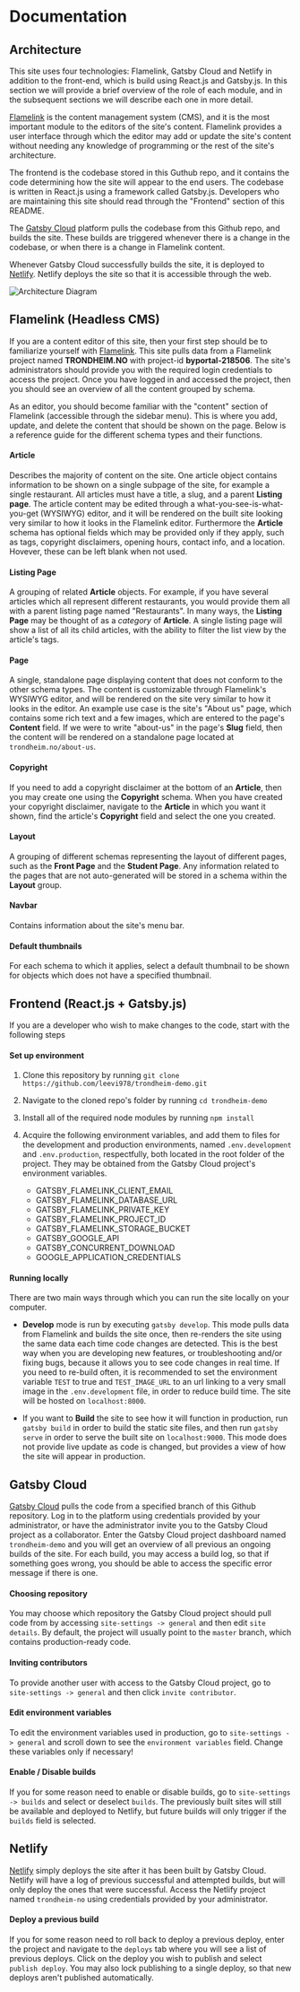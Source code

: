 # Documentation

## Architecture

This site uses four technologies: Flamelink, Gatsby Cloud and Netlify in addition to the front-end, which is build using React.js and Gatsby.js. In this section we will provide a brief overview of the role of each module, and in the subsequent sections we will describe each one in more detail.

[Flamelink](https://flamelink.io) is the content management system (CMS), and it is the most important module to the editors of the site's content. Flamelink provides a user interface through which the editor may add or update the site's content without needing any knowledge of programming or the rest of the site's architecture.

The frontend is the codebase stored in this Guthub repo, and it contains the code determining how the site will appear to the end users. The codebase is written in React.js using a framework called Gatsby.js. Developers who are maintaining this site should read through the "Frontend" section of this README.

The [Gatsby Cloud](https://gatsbyjs.com) platform pulls the codebase from this Github repo, and builds the site. These builds are triggered whenever there is a change in the codebase, or when there is a change in Flamelink content.

Whenever Gatsby Cloud successfully builds the site, it is deployed to [Netlify](https://netlify.com). Netlify deploys the site so that it is accessible through the web.

![Architecture Diagram](/static/images/trondheim-no-architecture.png)

## Flamelink (Headless CMS)

If you are a content editor of this site, then your first step should be to familiarize yourself with [Flamelink](https://flamelink.io). This site pulls data from a Flamelink project named **TRONDHEIM.NO** with project-id **byportal-218506**. The site's administrators should provide you with the required login credentials to access the project. Once you have logged in and accessed the project, then you should see an overview of all the content grouped by schema.

As an editor, you should become familiar with the "content" section of Flamelink (accessible through the sidebar menu). This is where you add, update, and delete the content that should be shown on the page. Below is a reference guide for the different schema types and their functions.

#### Article

Describes the majority of content on the site. One article object contains information to be shown on a single subpage of the site, for example a single restaurant. All articles must have a title, a slug, and a parent **Listing page**. The article content may be edited through a what-you-see-is-what-you-get (WYSIWYG) editor, and it will be rendered on the built site looking very similar to how it looks in the Flamelink editor. Furthermore the **Article** schema has optional fields which may be provided only if they apply, such as tags, copyright disclaimers, opening hours, contact info, and a location. Hovever, these can be left blank when not used.

#### Listing Page

A grouping of related **Article** objects. For example, if you have several articles which all represent different restaurants, you would provide them all with a parent listing page named "Restaurants". In many ways, the **Listing Page** may be thought of as a _category_ of **Article**. A single listing page will show a list of all its child articles, with the ability to filter the list view by the article's tags.

#### Page

A single, standalone page displaying content that does not conform to the other schema types. The content is customizable through Flamelink's WYSIWYG editor, and will be rendered on the site very similar to how it looks in the editor. An example use case is the site's "About us" page, which contains some rich text and a few images, which are entered to the page's **Content** field. If we were to write "about-us" in the page's **Slug** field, then the content will be rendered on a standalone page located at `trondheim.no/about-us`.

#### Copyright

If you need to add a copyright disclaimer at the bottom of an **Article**, then you may create one using the **Copyright** schema. When you have created your copyright disclaimer, navigate to the **Article** in which you want it shown, find the article's **Copyright** field and select the one you created.

#### Layout

A grouping of different schemas representing the layout of different pages, such as the **Front Page** and the **Student Page**. Any information related to the pages that are not auto-generated will be stored in a schema within the **Layout** group.

#### Navbar

Contains information about the site's menu bar.

#### Default thumbnails

For each schema to which it applies, select a default thumbnail to be shown for objects which does not have a specified thumbnail.

## Frontend (React.js + Gatsby.js)

If you are a developer who wish to make changes to the code, start with the following steps

#### Set up environment

1. Clone this repository by running `git clone https://github.com/leevi978/trondheim-demo.git`
2. Navigate to the cloned repo's folder by running `cd trondheim-demo`
3. Install all of the required node modules by running `npm install`
4. Acquire the following environment variables, and add them to files for the development and production environments, named `.env.development` and `.env.production`, respectfully, both located in the root folder of the project. They may be obtained from the Gatsby Cloud project's environment variables.

   - GATSBY_FLAMELINK_CLIENT_EMAIL
   - GATSBY_FLAMELINK_DATABASE_URL
   - GATSBY_FLAMELINK_PRIVATE_KEY
   - GATSBY_FLAMELINK_PROJECT_ID
   - GATSBY_FLAMELINK_STORAGE_BUCKET
   - GATSBY_GOOGLE_API
   - GATSBY_CONCURRENT_DOWNLOAD
   - GOOGLE_APPLICATION_CREDENTIALS

#### Running locally

There are two main ways through which you can run the site locally on your computer.

- **Develop** mode is run by executing `gatsby develop`. This mode pulls data from Flamelink and builds the site once, then re-renders the site using the same data each time code changes are detected. This is the best way when you are developing new features, or troubleshooting and/or fixing bugs, because it allows you to see code changes in real time. If you need to re-build often, it is recommended to set the environment variable `TEST` to true and `TEST_IMAGE_URL` to an url linking to a very small image in the `.env.development` file, in order to reduce build time. The site will be hosted on `localhost:8000`.

- If you want to **Build** the site to see how it will function in production, run `gatsby build` in order to build the static site files, and then run `gatsby serve` in order to serve the built site on `localhost:9000`. This mode does not provide live update as code is changed, but provides a view of how the site will appear in production.

## Gatsby Cloud

[Gatsby Cloud](https://gatsbyjs.com) pulls the code from a specified branch of this Github repository. Log in to the platform using credentials provided by your administrator, or have the administrator invite you to the Gatsby Cloud project as a collaborator. Enter the Gatsby Cloud project dashboard named `trondheim-demo` and you will get an overview of all previous an ongoing builds of the site. For each build, you may access a build log, so that if something goes wrong, you should be able to access the specific error message if there is one.

#### Choosing repository

You may choose which repository the Gatsby Cloud project should pull code from by accessing `site-settings -> general` and then edit `site details`. By default, the project will usually point to the `master` branch, which contains production-ready code.

#### Inviting contributors

To provide another user with access to the Gatsby Cloud project, go to `site-settings -> general` and then click `invite contributor`.

#### Edit environment variables

To edit the environment variables used in production, go to `site-settings -> general` and scroll down to see the `environment variables` field. Change these variables only if necessary!

#### Enable / Disable builds

If you for some reason need to enable or disable builds, go to `site-settings -> builds` and select or deselect `builds`. The previously built sites will still be available and deployed to Netlify, but future builds will only trigger if the `builds` field is selected.

## Netlify

[Netlify](https://netlify.com) simply deploys the site after it has been built by Gatsby Cloud. Netlify will have a log of previous successful and attempted builds, but will only deploy the ones that were successful. Access the Netlify project named `trondheim-no` using credentials provided by your administrator.

#### Deploy a previous build

If you for some reason need to roll back to deploy a previous deploy, enter the project and navigate to the `deploys` tab where you will see a list of previous deploys. Click on the deploy you wish to publish and select `publish deploy`. You may also lock publishing to a single deploy, so that new deploys aren't published automatically.
